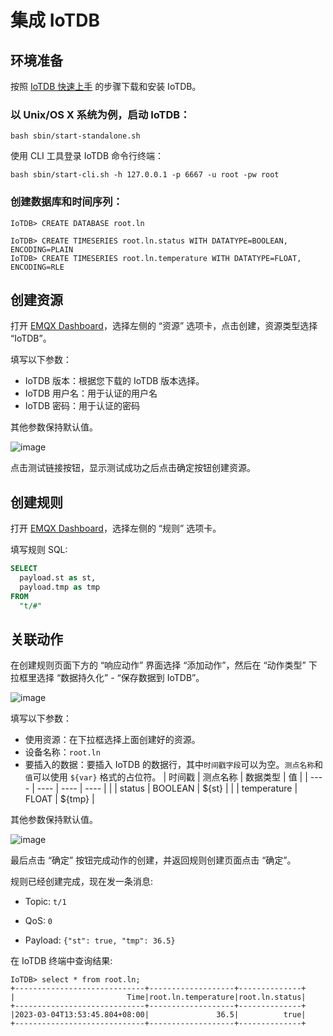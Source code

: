 # 集成 IoTDB

## 环境准备

按照 [IoTDB 快速上手](https://iotdb.apache.org/UserGuide/Master/QuickStart/QuickStart.html) 的步骤下载和安装 IoTDB。

### 以 Unix/OS X 系统为例，启动 IoTDB：

```
bash sbin/start-standalone.sh
```

使用 CLI 工具登录 IoTDB 命令行终端：

```
bash sbin/start-cli.sh -h 127.0.0.1 -p 6667 -u root -pw root
```

### 创建数据库和时间序列：

```
IoTDB> CREATE DATABASE root.ln

IoTDB> CREATE TIMESERIES root.ln.status WITH DATATYPE=BOOLEAN, ENCODING=PLAIN
IoTDB> CREATE TIMESERIES root.ln.temperature WITH DATATYPE=FLOAT, ENCODING=RLE
```

## 创建资源

打开 [EMQX Dashboard](http://127.0.0.1:18083/#/resources)，选择左侧的 “资源” 选项卡，点击创建，资源类型选择 “IoTDB”。

填写以下参数：

- IoTDB 版本：根据您下载的 IoTDB 版本选择。
- IoTDB 用户名：用于认证的用户名
- IoTDB 密码：用于认证的密码

其他参数保持默认值。

![image](./assets/rule-engine/iotdb-resource-zh.png)

点击测试链接按钮，显示测试成功之后点击确定按钮创建资源。

## 创建规则

打开 [EMQX Dashboard](http://127.0.0.1:18083/#/rules)，选择左侧的 “规则” 选项卡。

填写规则 SQL:

```SQL
SELECT
  payload.st as st,
  payload.tmp as tmp
FROM
  "t/#"
```

## 关联动作

在创建规则页面下方的 “响应动作” 界面选择 “添加动作”，然后在 “动作类型” 下拉框里选择 “数据持久化” - “保存数据到 IoTDB”。

![image](./assets/rule-engine/iotdb-action-1-zh.png)

填写以下参数：

- 使用资源：在下拉框选择上面创建好的资源。
- 设备名称：`root.ln`
- 要插入的数据：要插入 IoTDB 的数据行，其中`时间戳字段`可以为空。`测点名称`和`值`可以使用 `${var}` 格式的占位符。
  |  时间戳   | 测点名称      | 数据类型  | 值     |
  |  ----    |  ----       | ----    | ----   |
  |          | status      | BOOLEAN | ${st}  |
  |          | temperature | FLOAT   | ${tmp} |

其他参数保持默认值。

![image](./assets/rule-engine/iotdb-action-2-zh.png)

最后点击 “确定” 按钮完成动作的创建，并返回规则创建页面点击 “确定”。

规则已经创建完成，现在发一条消息:

- Topic: `t/1`

- QoS: `0`

- Payload: `{"st": true, "tmp": 36.5}`

在 IoTDB 终端中查询结果:

```
IoTDB> select * from root.ln;
+-----------------------------+-------------------+--------------+
|                         Time|root.ln.temperature|root.ln.status|
+-----------------------------+-------------------+--------------+
|2023-03-04T13:53:45.804+08:00|               36.5|          true|
+-----------------------------+-------------------+--------------+
```
